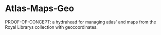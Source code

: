 Atlas-Maps-Geo
==============

PROOF-OF-CONCEPT: a hydrahead for managing atlas' and maps from the Royal  Librarys collection with geocoordinates. 